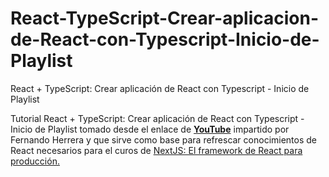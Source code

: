 # React-TypeScript-Crear-aplicacion-de-React-con-Typescript-Inicio-de-Playlist
React + TypeScript: Crear aplicación de React con Typescript - Inicio de Playlist

Tutorial React + TypeScript: Crear aplicación de React con Typescript - Inicio de Playlist tomado desde el enlace de [**YouTube**](https://www.youtube.com/watch?v=dNxaP_BTtwQ&list=PLCKuOXG0bPi26-eawizqyLOgM7j66H_4M&ab_channel=FernandoHerrera) impartido por Fernando Herrera y que sirve como base para refrescar conocimientos de React necesarios para el curos de [NextJS: El framework de React para producción.
](https://www.udemy.com/course/nextjs-fh/#overview)